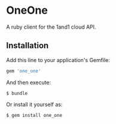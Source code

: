 # OneOne

A ruby client for the 1and1 cloud API.

## Installation

Add this line to your application's Gemfile:

```ruby
gem 'one_one'
```

And then execute:

    $ bundle

Or install it yourself as:

    $ gem install one_one
